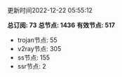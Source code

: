 更新时间2022-12-22 05:55:12

**总订阅: 73**
**总节点: 1436**
**有效节点: 517**
- trojan节点: 55
- v2ray节点: 305
- ss节点: 155
- ssr节点: 2
